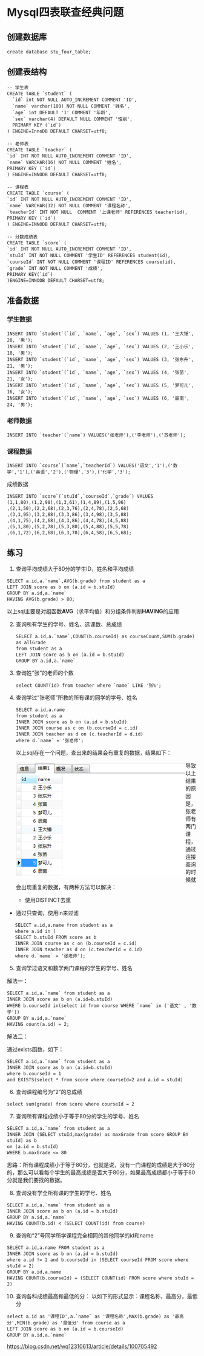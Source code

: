 # Mysql四表联查经典问题

## 创建数据库

```mysql
create database stu_four_table;
```

## 创建表结构

```mysql
-- 学生表
CREATE TABLE `student` (
  `id` int NOT NULL AUTO_INCREMENT COMMENT 'ID',
  `name` varchar(100) NOT NULL COMMENT '姓名',
  `age` int DEFAULT '1' COMMENT '年龄',
  `sex` varchar(4) DEFAULT NULL COMMENT '性别',
  PRIMARY KEY (`id`)
) ENGINE=InnoDB DEFAULT CHARSET=utf8;

-- 老师表
CREATE TABLE `teacher` (
`id` INT NOT NULL AUTO_INCREMENT COMMENT 'ID',
`name` VARCHAR(16) NOT NULL COMMENT '姓名',
PRIMARY KEY (`id`)
) ENGINE=INNODB DEFAULT CHARSET=utf8;

-- 课程表
CREATE TABLE `course` (
`id` INT NOT NULL AUTO_INCREMENT COMMENT 'ID',
`name` VARCHAR(32) NOT NULL COMMENT '课程名称',
`teacherId` INT NOT NULL  COMMENT '上课老师' REFERENCES teacher(id),
PRIMARY KEY (`id`)
) ENGINE=INNODB DEFAULT CHARSET=utf8;

-- 分数成绩表
CREATE TABLE `score` (
`id` INT NOT NULL AUTO_INCREMENT COMMENT 'ID',
`stuId` INT NOT NULL COMMENT '学生ID' REFERENCES student(id),
`courseId` INT NOT NULL COMMENT '课程ID' REFERENCES course(id),
`grade` INT NOT NULL COMMENT '成绩',
PRIMARY KEY(`id`)
)ENGINE=INNODB DEFAULT CHARSET=utf8;
```

## 准备数据

### 学生数据

```mysql
INSERT INTO `student`(`id`, `name`, `age`, `sex`) VALUES (1, '王大锤', 20, '男');
INSERT INTO `student`(`id`, `name`, `age`, `sex`) VALUES (2, '王小乐', 18, '男');
INSERT INTO `student`(`id`, `name`, `age`, `sex`) VALUES (3, '张东升', 21, '男');
INSERT INTO `student`(`id`, `name`, `age`, `sex`) VALUES (4, '张苗', 21, '女');
INSERT INTO `student`(`id`, `name`, `age`, `sex`) VALUES (5, '梦可儿', 16, '女');
INSERT INTO `student`(`id`, `name`, `age`, `sex`) VALUES (6, '辰南', 24, '男');
```

### 老师数据

```mysql
INSERT INTO `teacher`(`name`) VALUES('张老师'),('李老师'),('苏老师');
```

### 课程数据

```mysql
INSERT INTO `course`(`name`,`teacherId`) VALUES('语文','1'),('数学','1'),('英语','2'),('物理','3'),('化学','3');
```

成绩数据

```mysql
INSERT INTO `score`(`stuId`,`courseId`,`grade`) VALUES 
(1,1,80),(1,2,98),(1,3,61),(1,4,89),(1,5,96)
,(2,1,50),(2,2,68),(2,3,76),(2,4,78),(2,5,68)
,(3,1,95),(3,2,88),(3,3,86),(3,4,98),(3,5,88)
,(4,1,75),(4,2,68),(4,3,86),(4,4,78),(4,5,88)
,(5,1,80),(5,2,78),(5,3,80),(5,4,88),(5,5,78)
,(6,1,72),(6,2,68),(6,3,70),(6,4,58),(6,5,68);
```

## 练习

1.  查询平均成绩大于80分的学生ID，姓名和平均成绩

   ```mysql
   SELECT a.id,a.`name`,AVG(b.grade) from student as a
   LEFT JOIN score as b on (a.id = b.stuId)
   GROUP BY a.id,a.`name`
   HAVING AVG(b.grade) > 80;
   ```

   以上sql主要是对组函数**AVG**（求平均值）和分组条件判断**HAVING**的应用

2. 查询所有学生的学号、姓名、选课数、总成绩

   ```mysql
   SELECT a.id,a.`name`,COUNT(b.courseId) as courseCount,SUM(b.grade) as allGrade
   from student as a
   LEFT JOIN score as b on (a.id = b.stuId)
   GROUP BY a.id,a.`name`
   ```

3. 查询姓“张”的老师的个数

   ```mysql
   select COUNT(id) from teacher where `name` LIKE '张%';
   ```

4. 查询学过“张老师”所教的所有课的同学的学号、姓名

   ```mysql
   SELECT a.id,a.name
   from student as a
   INNER JOIN score as b on (a.id = b.stuId)
   INNER JOIN course as c on (b.courseId = c.id)
   INNER JOIN teacher as d on (c.teacherId = d.id)
   where d.`name` = '张老师';
   ```

   以上sql存在一个问题，查出来的结果会有重复的数据，结果如下：

   <img src="./res/join_more_result.png" style="float:left" />

   导致以上结果的原因是，张老师有两门课程，通过连接查询的时候就会出现重复的数据，有两种方法可以解决：

   + 使用DISTINCT去重
+ 通过只查询，使用in来过滤
  
```mysql
   SELECT a.id,a.name from student as a
   where a.id in (
   SELECT b.stuId FROM score as b
   INNER JOIN course as c on (b.courseId = c.id)
   INNER JOIN teacher as d on (c.teacherId = d.id)
   where d.`name` = '张老师');
```

5.  查询学过语文和数学两门课程的学生的学号、姓名

   解法一：

   ```mysql
   SELECT a.id,a.`name` from student as a
   INNER JOIN score as b on (a.id=b.stuId)
   WHERE b.courseId in(select id from course WHERE `name` in ('语文' , '数学'))
   GROUP BY a.id,a.`name`
   HAVING count(a.id) = 2;
   ```

   解法二：

   通过exists函数，如下：

   ```mysql
   SELECT a.id,a.`name` from student as a
   INNER JOIN score as b on (a.id=b.stuId)
   where b.courseId = 1 
   and EXISTS(select * from score where courseId=2 and a.id = stuId)
   ```

6.  查询课程编号为“2”的总成绩

   ```mysql
   select sum(grade) from score where courseId = 2
   ```

7.  查询所有课程成绩小于等于80分的学生的学号、姓名

   ```mysql
   SELECT a.id,a.`name` from student as a
   INNER JOIN (SELECT stuId,max(grade) as maxGrade from score GROUP BY stuId) as b
   on (a.id = b.stuId)
   WHERE b.maxGrade <= 80
   ```

   思路：所有课程成绩小于等于80分，也就是说，没有一门课程的成绩是大于80分的，那么可以看每个学生的最高成绩是否大于80分，如果最高成绩都小于等于80分就是我们要找的数据。

8.  查询没有学全所有课的学生的学号、姓名

   ```mysql
   SELECT a.id,a.`name` from student as a
   INNER JOIN score as b on (a.id = b.stuId)
   GROUP BY a.id,a.`name`
   HAVING COUNT(b.id) < (SELECT COUNT(id) from course)
   ```

9.  查询和“2”号同学所学课程完全相同的其他同学的id和name

   ```mysql
   SELECT a.id,a.name FROM student as a
   INNER JOIN score as b on (a.id = b.stuId)
   where a.id != 2 and b.courseId in (SELECT courseId FROM score where stuId = 2)
   GROUP BY a.id,a.name
   HAVING COUNT(b.courseId) = (SELECT COUNT(id) FROM score where stuId = 2)
   ```

10.  查询各科成绩最高和最低的分： 以如下的形式显示：课程名称，最高分，最低分

   ```mysql
   select a.id as '课程ID',a.`name` as '课程名称',MAX(b.grade) as '最高分',MIN(b.grade) as '最低分' from course as a
   LEFT JOIN score as b on (a.id = b.courseId)
   GROUP BY a.id,a.`name`
   ```

   https://blog.csdn.net/wq12310613/article/details/100705492
